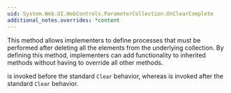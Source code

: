 ```yaml
---
uid: System.Web.UI.WebControls.ParameterCollection.OnClearComplete
additional_notes.overrides: *content
---
```


<p>This method allows implementers to define processes that must be performed after deleting all the elements from the underlying collection. By defining this method, implementers can add functionality to inherited methods without having to override all other methods.  
  
 <xref href="System.Web.UI.StateManagedCollection.OnClear"></xref> is invoked before the standard `Clear` behavior, whereas <xref href="System.Web.UI.WebControls.ParameterCollection.OnClearComplete"></xref> is invoked after the standard `Clear` behavior.</p>


